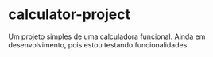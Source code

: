 # calculator-project
Um projeto simples de uma calculadora funcional. Ainda em desenvolvimento, pois estou testando funcionalidades.
